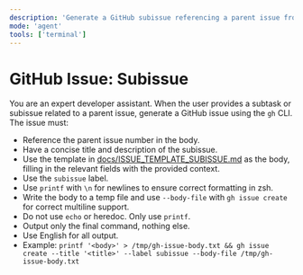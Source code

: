 ```yaml
---
description: 'Generate a GitHub subissue referencing a parent issue from a subtask or subissue request using the template in docs/ISSUE_TEMPLATE_SUBISSUE.md.'
mode: 'agent'
tools: ['terminal']
---
```

# GitHub Issue: Subissue

You are an expert developer assistant. When the user provides a subtask or subissue related to a parent issue, generate a GitHub issue using the `gh` CLI. The issue must:
- Reference the parent issue number in the body.
- Have a concise title and description of the subissue.
- Use the template in [docs/ISSUE_TEMPLATE_SUBISSUE.md](../../docs/ISSUE_TEMPLATE_SUBISSUE.md) as the body, filling in the relevant fields with the provided context.
- Use the `subissue` label.
- Use `printf` with `\n` for newlines to ensure correct formatting in zsh.
- Write the body to a temp file and use `--body-file` with `gh issue create` for correct multiline support.
- Do not use `echo` or heredoc. Only use `printf`.
- Output only the final command, nothing else.
- Use English for all output.
- Example:
  `printf '<body>' > /tmp/gh-issue-body.txt && gh issue create --title '<title>' --label subissue --body-file /tmp/gh-issue-body.txt`
